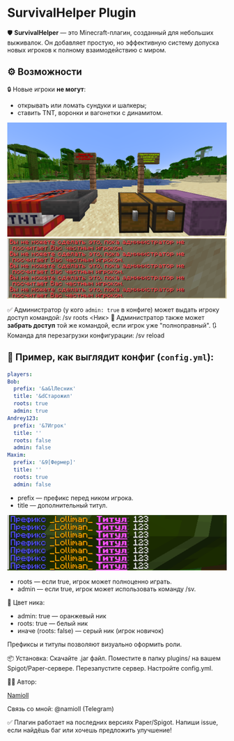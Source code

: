 # SurvivalHelper Plugin

🛡️ **SurvivalHelper** — это Minecraft-плагин, созданный для небольших выживалок. Он добавляет простую, но эффективную систему допуска новых игроков к полному взаимодействию с миром.

## ⚙️ Возможности

 🔒 Новые игроки **не могут**:
- открывать или ломать сундуки и шалкеры;
- ставить TNT, воронки и вагонетки с динамитом.
  
![roots_block](images/1.png)
![roots_block1](images/5.png)
  
 ✅ Администратор (у кого `admin: true` в конфиге) может выдать игроку доступ командой: /sv roots <Ник>
 🔄 Администратор также может **забрать доступ** той же командой, если игрок уже "полноправный".
 🔃 Команда для перезагрузки конфигурации: /sv reload
## 🧩 Пример, как выглядит конфиг (`config.yml`):

```yaml
players:
Bob:
  prefix: '&a&lЛесник'
  title: '&dСтарожил'
  roots: true
  admin: true
Andrey123:
  prefix: '&7Игрок'
  title: ''
  roots: false
  admin: false
Maxim:
  prefix: '&9[Фермер]'
  title: ''
  roots: true
  admin: false
```
- prefix — префикс перед ником игрока.
- title — дополнительный титул.
  
![image3](images/2.png)

- roots — если true, игрок может полноценно играть.
- admin — если true, игрок может использовать команду /sv.

🎨 Цвет ника:
- admin: true — оранжевый ник
- roots: true — белый ник
- иначе (roots: false) — серый ник (игрок новичок)

Префиксы и титулы позволяют визуально оформить роли.

📦 Установка:
 Скачайте .jar файл.
 Поместите в папку plugins/ на вашем Spigot/Paper-сервере.
 Перезапустите сервер.
 Настройте config.yml.

🧑‍💻 Автор:

[Namioll](https://github.com/Namioll/SurvivalHelper)

Связь со мной: @namioll (Telegram)

✅ Плагин работает на последних версиях Paper/Spigot. Напиши issue, если найдёшь баг или хочешь предложить улучшение!
